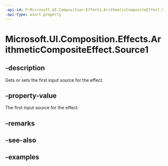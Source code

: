 ```yaml
---
-api-id: P:Microsoft.UI.Composition.Effects.ArithmeticCompositeEffect.Source1
-api-type: winrt property
---
```


<!-- Property syntax.
public IGraphicsEffectSource Source1 { get;  set; }
-->

# Microsoft.UI.Composition.Effects.ArithmeticCompositeEffect.Source1

## -description
Gets or sets the first input source for the effect.

## -property-value
The first input source for the effect.

## -remarks

## -see-also

## -examples

